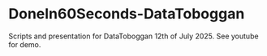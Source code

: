 # DoneIn60Seconds-DataToboggan
Scripts and presentation for DataToboggan 12th of July 2025. See youtube for demo.
